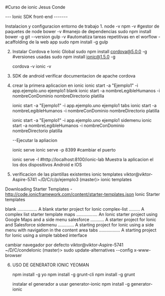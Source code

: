 #Curso de ionic Jesus Conde

--- Ionic SDK front-end -------

Instalacion  y configuracion entorno de trabajo
1. 
	node -v
	npm -v		#gestor de paquetes de node
	bower -v	#manejo de dependencias
		sudo npm install bower -g
	git --version
	gulp -v		#automatiza tareas repetitivas en el worflow - acaffolding de la web app
		sudo npm install -g gulp
	
2. Instalar Cordova e Ionic Global
	sudo npm install cordova@5.0.0 -g	#versiones usadas
	sudo npm install ionic@1.5.0 -g

	cordova -v
	ionic -v
3. SDK de android verificar documentacion de apache cordova


4. crear la primera aplicacion en ionic
	ionic start -a "Ejemplo1" -i app.ejemplo.uno ejemplo1 blank 
	ionic start -a nombreLegibleHumanos -i nombreConDominio nombreDirectorio platilla 
	
	ionic start -a "Ejemplo1" -i app.ejemplo.uno ejemplo1 tabs 
	ionic start -a nombreLegibleHumanos -i nombreConDominio nombreDirectorio platilla 
	
	ionic start -a "Ejemplo1" -i app.ejemplo.uno ejemplo1 sidemenu 
	ionic start -a nombreLegibleHumanos -i nombreConDominio nombreDirectorio platilla 
	
	--Ejecutar la apliacion 

	ionic serve 
	ionic serve -p 8399	#cambiar el puerto
	
	ionic serve -l	#http://localhost:8100/ionic-lab Muestra la aplicacion el los dos dispositivos Android e IOS

5. verificacion de las plantillas existentes
	ionic templates
	viktor@viktor-Aspire-5741 ~/D/C/c/p/ejemplo3 (master)> ionic templates

Downloading Starter Templates - http://code.ionicframework.com/content/starter-templates.json
Ionic Starter templates

blank ................ A blank starter project for Ionic
complex-list ......... A complex list starter template
maps ................. An Ionic starter project using Google Maps and a side menu
salesforce ........... A starter project for Ionic and Salesforce
sidemenu ............. A starting project for Ionic using a side menu with navigation in the content area
tabs ................. A starting project for Ionic using a simple tabbed interface



cambiar navegador por defecto
viktor@viktor-Aspire-5741 ~/D/C/condeIonic (master)> sudo update-alternatives --config x-www-browser

6. USO DE GENERATOR IONIC YEOMAN

	npm install -g yo
	npm install -g grunt-cli
	npm install -g grunt

	instalar el generador a usar generator-ionic
	npm install -g generator-ionic

